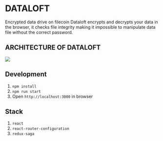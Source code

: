 # DATALOFT 

Encrypted data drive on filecoin
Dataloft encrypts and decrypts your data in the browser, it checks file integrity making it impossible to manipulate data file without the correct password.

## ARCHITECTURE OF DATALOFT
<img src="https://github.com/PostNZT/dataloft-fe/blob/master/arch.jpg">  

## Development
1. ``` npm install ```
2. ``` npm run start ``` <br>
3. Open ```http://localhost:3000``` in browser

## Stack
1. ```react```
2. ```react-router-configuration```
3. ```redux-saga```
